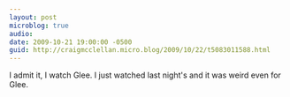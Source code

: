 ```yaml
---
layout: post
microblog: true
audio: 
date: 2009-10-21 19:00:00 -0500
guid: http://craigmcclellan.micro.blog/2009/10/22/t5083011588.html
---
```

I admit it, I watch Glee. I just watched last night's and it was weird even for Glee.

